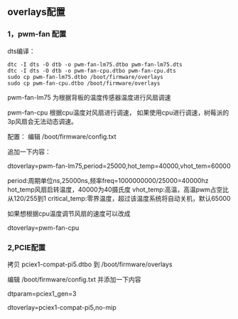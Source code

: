 ## overlays配置
### 1，pwm-fan 配置
dts编译：
```shell
dtc -I dts -O dtb -o pwm-fan-lm75.dtbo pwm-fan-lm75.dts
dtc -I dts -O dtb -o pwm-fan-cpu.dtbo pwm-fan-cpu.dts
sudo cp pwm-fan-lm75.dtbo /boot/firmware/overlays
sudo cp pwm-fan-cpu.dtbo /boot/firmware/overlays
```
pwm-fan-lm75 为根据背板的温度传感器温度进行风扇调速

pwm-fan-cpu  根据cpu温度对风扇进行调速， 如果使用cpu进行调速，树莓派的3p风扇会无法动态调速。


配置：
编辑 /boot/firmware/config.txt

追加一下内容：

dtoverlay=pwm-fan-lm75,period=25000,hot_temp=40000,vhot_tem=60000

period:周期单位ns,25000ns,频率freq=1000000000/25000=40000hz
hot_temp风扇启转温度，40000为40摄氏度
vhot_temp:高温，高温pwm占空比从120/255到1
critical_temp:零界温度，超过该温度系统将自动关机，默认65000

如果想根据cpu温度调节风扇的速度可以改成

dtoverlay=pwm-fan-cpu


### 2,PCIE配置
拷贝 pciex1-compat-pi5.dtbo 到 /boot/firmware/overlays

编辑 /boot/firmware/config.txt 并添加一下内容

dtparam=pciex1_gen=3

dtoverlay=pciex1-compat-pi5,no-mip
